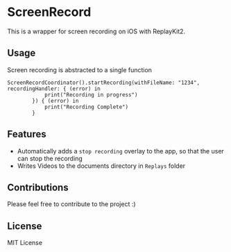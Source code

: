 # ScreenRecord

This is a wrapper for screen recording on iOS with ReplayKit2. 

## Usage

Screen recording is abstracted to a single function 

```
ScreenRecordCoordinator().startRecording(withFileName: "1234", recordingHandler: { (error) in
            print("Recording in progress")
        }) { (error) in
            print("Recording Complete")
        }
```

## Features

* Automatically adds a `stop recording` overlay to the app, so that the user can stop the recording
* Writes Videos to the documents directory in `Replays` folder


## Contributions

Please feel free to contribute to the project :) 

## License
MIT License